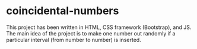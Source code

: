 # coincidental-numbers
This project has been written in HTML, CSS framework (Bootstrap), and JS. The main idea of the project is to make one number out randomly if a particular interval (from number to number) is inserted.

